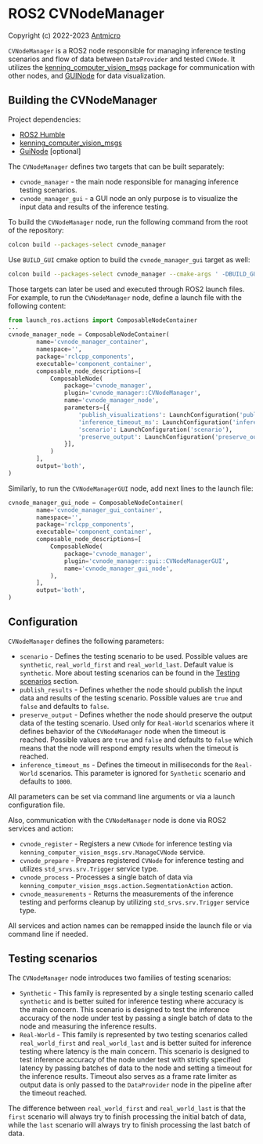 # ROS2 CVNodeManager

Copyright (c) 2022-2023 [Antmicro](https://www.antmicro.com)

`CVNodeManager` is a ROS2 node responsible for managing inference testing scenarios and flow of data between `DataProvider` and tested `CVNode`.
It utilizes the [kenning_computer_vision_msgs](https://github.com/antmicro/ros2-kenning-computer-vision-msgs) package for communication with other nodes, and [GUINode](https://github.com/antmicro/ros2-gui-node) for data visualization.

## Building the CVNodeManager

Project dependencies:

* [ROS2 Humble](https://docs.ros.org/en/humble/index.html)
* [kenning_computer_vision_msgs](https://github.com/antmicro/ros2-kenning-computer-vision-msgs)
* [GuiNode](https://github.com/antmicro/ros2-gui-node) [optional]

The `CVNodeManager` defines two targets that can be built separately:

* `cvnode_manager` - the main node responsible for managing inference testing scenarios.
* `cvnode_manager_gui` - a GUI node an only purpose is to visualize the input data and results of the inference testing.

To build the `CVNodeManager` node, run the following command from the root of the repository:
```bash
colcon build --packages-select cvnode_manager
```

Use `BUILD_GUI` cmake option to build the `cvnode_manager_gui` target as well:
```bash
colcon build --packages-select cvnode_manager --cmake-args ' -DBUILD_GUI=ON'
```

Those targets can later be used and executed through ROS2 launch files.
For example, to run the `CVNodeManager` node, define a launch file with the following content:
```python
from launch_ros.actions import ComposableNodeContainer
...
cvnode_manager_node = ComposableNodeContainer(
        name='cvnode_manager_container',
        namespace='',
        package='rclcpp_components',
        executable='component_container',
        composable_node_descriptions=[
            ComposableNode(
                package='cvnode_manager',
                plugin='cvnode_manager::CVNodeManager',
                name='cvnode_manager_node',
                parameters=[{
                    'publish_visualizations': LaunchConfiguration('publish_visualizations'),
                    'inference_timeout_ms': LaunchConfiguration('inference_timeout_ms'),
                    'scenario': LaunchConfiguration('scenario'),
                    'preserve_output': LaunchConfiguration('preserve_output'),
                }],
            )
        ],
        output='both',
)
```

Similarly, to run the `CVNodeManagerGUI` node, add next lines to the launch file:
```python
cvnode_manager_gui_node = ComposableNodeContainer(
        name='cvnode_manager_gui_container',
        namespace='',
        package='rclcpp_components',
        executable='component_container',
        composable_node_descriptions=[
            ComposableNode(
                package='cvnode_manager',
                plugin='cvnode_manager::gui::CVNodeManagerGUI',
                name='cvnode_manager_gui_node',
            ),
        ],
        output='both',
)
```

## Configuration

`CVNodeManager` defines the following parameters:

* `scenario` - Defines the testing scenario to be used. Possible values are `synthetic`, `real_world_first` and `real_world_last`.
Default value is `synthetic`.
More about testing scenarios can be found in the [Testing scenarios](#testing-scenarios) section.
* `publish_results` - Defines whether the node should publish the input data and results of the testing scenario.
Possible values are `true` and `false` and defaults to `false`.
* `preserve_output` - Defines whether the node should preserve the output data of the testing scenario.
Used only for `Real-World` scenarios where it defines behavior of the `CVNodeManager` node when the timeout is reached.
Possible values are `true` and `false` and defaults to `false` which means that the node will respond empty results when the timeout is reached.
* `inference_timeout_ms` - Defines the timeout in milliseconds for the `Real-World` scenarios.
This parameter is ignored for `Synthetic` scenario and defaults to `1000`.

All parameters can be set via command line arguments or via a launch configuration file.

Also, communication with the `CVNodeManager` node is done via ROS2 services and action:

* `cvnode_register` - Registers a new `CVNode` for inference testing via `kenning_computer_vision_msgs.srv.ManageCVNode` service.
* `cvnode_prepare` - Prepares registered `CVNode` for inference testing and utilizes `std_srvs.srv.Trigger` service type.
* `cvnode_process` - Processes a single batch of data via `kenning_computer_vision_msgs.action.SegmentationAction` action.
* `cvnode_measurements` - Returns the measurements of the inference testing and performs cleanup by utilizing `std_srvs.srv.Trigger` service type.

All services and action names can be remapped inside the launch file or via command line if needed.

## Testing scenarios

The `CVNodeManager` node introduces two families of testing scenarios:

* `Synthetic` - This family is represented by a single testing scenario called `synthetic` and is better suited for inference testing where accuracy is the main concern.
This scenario is designed to test the inference accuracy of the node under test by passing a single batch of data to the node and measuring the inference results.
* `Real-World` - This family is represented by two testing scenarios called `real_world_first` and `real_world_last` and is better suited for inference testing where latency is the main concern.
This scenario is designed to test inference accuracy of the node under test with strictly specified latency by passing batches of data to the node and setting a timeout for the inference results.
Timeout also serves as a frame rate limiter as output data is only passed to the `DataProvider` node in the pipeline after the timeout reached.

The difference between `real_world_first` and `real_world_last` is that the `first` scenario will always try to finish processing the initial batch of data, while the `last` scenario will always try to finish processing the last batch of data.
